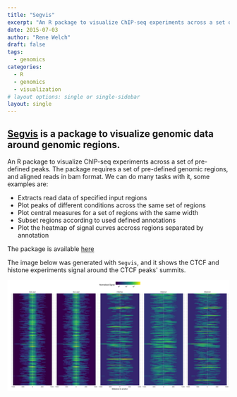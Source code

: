 ```yaml
---
title: "Segvis"
excerpt: "An R package to visualize ChIP-seq experiments across a set of pre-defined peaks."
date: 2015-07-03
author: "Rene Welch"
draft: false
tags:
  - genomics
categories:
  - R
  - genomics
  - visualization
# layout options: single or single-sidebar
layout: single
---
```


## [Segvis](https://github.com/welch16/Segvis) is a package to visualize genomic data around genomic regions.

An R package to visualize ChIP-seq experiments across a set of pre-defined peaks. The package requires a set of pre-defined genomic regions, and aligned reads in bam format. We can do many tasks with it, some examples are:

* Extracts read data of specified input regions
* Plot peaks of different conditions across the same set of regions
* Plot central measures for a set of regions with the same width
* Subset regions according to used defined annotations
* Plot the heatmap of signal curves accross regions separated by annotation

The package is available [here](https://github.com/welch16/Segvis)

The image below was generated with `Segvis`, and it shows the CTCF and histone experiments signal around the CTCF peaks' summits.

![](featured.png)
